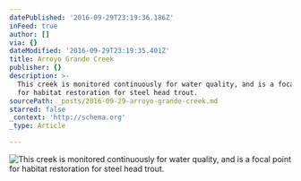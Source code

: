 ```yaml
---
datePublished: '2016-09-29T23:19:36.186Z'
inFeed: true
author: []
via: {}
dateModified: '2016-09-29T23:19:35.401Z'
title: Arroyo Grande Creek
publisher: {}
description: >-
  This creek is monitored continuously for water quality, and is a focal point
  for habitat restoration for steel head trout.
sourcePath: _posts/2016-09-29-arroyo-grande-creek.md
starred: false
_context: 'http://schema.org'
_type: Article

---
```

![This creek is monitored continuously for water quality, and is a focal point for habitat restoration for steel head trout.](https://the-grid-user-content.s3-us-west-2.amazonaws.com/2a4592c1-eecc-4128-a1f2-1f5424d25c43.jpg)